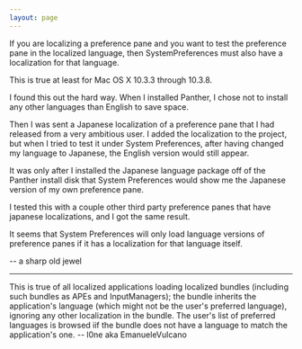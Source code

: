 ```yaml
---
layout: page
---
```


If you are localizing a preference pane and you want to test the preference pane in the localized language, then SystemPreferences must also have a localization for that language.

This is true at least for Mac OS X 10.3.3 through 10.3.8.

I found this out the hard way.  When I installed Panther, I chose not to install any other languages than English to save space.

Then I was sent a Japanese localization of a preference pane that I had released from a very ambitious user.  I added the localization to the project, but when I tried to test it under System Preferences, after having changed my language to Japanese, the English version would still appear.

It was only after I installed the Japanese language package off of the Panther install disk that System Preferences would show me the Japanese version of my own preference pane.

I tested this with a couple other third party preference panes that have japanese localizations, and I got the same result.

It seems that System Preferences will only load language versions of preference panes if it has a localization for that language itself.

-- a sharp old jewel

----

This is true of all localized applications loading localized bundles (including such bundles as APEs and InputManagers); the bundle inherits the application's language (which might not be the user's preferred language), ignoring any other localization in the bundle. The user's list of preferred languages is browsed iif the bundle does not have a language to match the application's one. -- l0ne aka EmanueleVulcano
